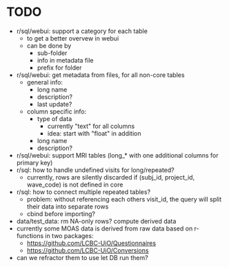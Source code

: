 # TODO

  * r/sql/webui: support a category for each table
    * to get a better overvew in webui
    * can be done by 
      * sub-folder
      * info in metadata file
      * prefix for folder
  * r/sql/webui: get metadata from files, for all non-core tables
    * general info:
      * long name
      * description?
      * last update?
    * column specific info:
      * type of data
        * currently "text" for all columns
        * idea: start with "float" in addition
      * long name
      * description?
  * r/sql/webui: support MRI tables (long_* with one additional columns for primary key)
  * r/sql: how to handle undefined visits for long/repeated?
    * currently, rows are silently discarded if (subj_id, project_id, wave_code) is not defined in core
  * r/sql: how to connect multiple repeated tables?
    * problem: without referencing each others visit_id, the query will split their data into separate rows
    * cbind before importing?
  * data/test_data: rm NA-only rows? 
compute derived data
   * currently some MOAS data is derived from raw data based on r-functions in two packages:
      * https://github.com/LCBC-UiO/Questionnaires
      * https://github.com/LCBC-UiO/Conversions
  * can we refractor them to use let DB run them?

